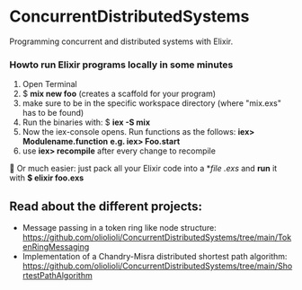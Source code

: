 # ConcurrentDistributedSystems
Programming concurrent and distributed systems with Elixir.

### Howto run Elixir programs locally in some minutes
1. Open Terminal
2. $ **mix new foo** (creates a scaffold for your program)
3. make sure to be in the specific workspace directory (where "mix.exs" has to be found)
4. Run the binaries with: $ **iex -S mix**
5. Now the iex-console opens. Run functions as the follows: **iex> Modulename.function** **e.g. iex> Foo.start**
6. use **iex> recompile** after every change to recompile

💬 Or much easier: just pack all your Elixir code into a **file *.exs** and **run** it with **$ elixir foo.exs**


## Read about the different projects:
- Message passing in a token ring like node structure: https://github.com/oliolioli/ConcurrentDistributedSystems/tree/main/TokenRingMessaging
- Implementation of a Chandry-Misra distributed shortest path algorithm: https://github.com/oliolioli/ConcurrentDistributedSystems/tree/main/ShortestPathAlgorithm
